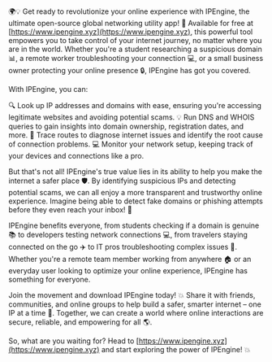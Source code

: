 🌍💡 Get ready to revolutionize your online experience with IPEngine, the ultimate open-source global networking utility app! 🚀 Available for free at [https://www.ipengine.xyz](https://www.ipengine.xyz), this powerful tool empowers you to take control of your internet journey, no matter where you are in the world. Whether you're a student researching a suspicious domain 📊, a remote worker troubleshooting your connection 💻, or a small business owner protecting your online presence 🔒, IPEngine has got you covered.

With IPEngine, you can:

🔍 Look up IP addresses and domains with ease, ensuring you're accessing legitimate websites and avoiding potential scams.
💡 Run DNS and WHOIS queries to gain insights into domain ownership, registration dates, and more.
📍 Trace routes to diagnose internet issues and identify the root cause of connection problems.
💻 Monitor your network setup, keeping track of your devices and connections like a pro.

But that's not all! IPEngine's true value lies in its ability to help you make the internet a safer place 🛡️. By identifying suspicious IPs and detecting potential scams, we can all enjoy a more transparent and trustworthy online experience. Imagine being able to detect fake domains or phishing attempts before they even reach your inbox! 📨

IPEngine benefits everyone, from students checking if a domain is genuine 📚 to developers testing network connections 💻, from travelers staying connected on the go ✈️ to IT pros troubleshooting complex issues 🔧. Whether you're a remote team member working from anywhere 🏠 or an everyday user looking to optimize your online experience, IPEngine has something for everyone.

Join the movement and download IPEngine today! 💥 Share it with friends, communities, and online groups to help build a safer, smarter internet – one IP at a time 🔗. Together, we can create a world where online interactions are secure, reliable, and empowering for all 🌎.

So, what are you waiting for? Head to [https://www.ipengine.xyz](https://www.ipengine.xyz) and start exploring the power of IPEngine! 💥